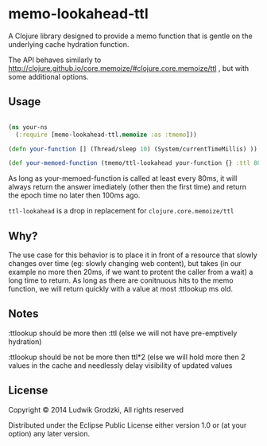 # memo-lookahead-ttl

A Clojure library designed to provide a memo function that is gentle on the underlying cache hydration function.

The API behaves similarly to http://clojure.github.io/core.memoize/#clojure.core.memoize/ttl , but with some additional options.

## Usage

```Clojure

(ns your-ns
  (:require [memo-lookahead-ttl.memoize :as :tmemo]))

(defn your-function [] (Thread/sleep 10) (System/currentTimeMillis) ))

(def your-memoed-function (tmemo/ttl-lookahead your-function {} :ttl 80 :ttlookup 100))


```

As long as your-memoed-function is called at least every 80ms, it will always return the answer imediately (other then the first time) and return the epoch time no later then 100ms ago.

`ttl-lookahead` is a drop in replacement for `clojure.core.memoize/ttl`

## Why?

The use case for this behavior is to place it in front of a resource that slowly changes over time (eg: slowly changing web content), but takes (in our example no more then 20ms, if we want to protent the caller from a wait) a long time to return. As long as there are conitnuous hits to the memo function, we will return quickly with a value at most :ttlookup ms old.

## Notes

:ttlookup should be more then :ttl (else we will not have pre-emptively hydration)

:ttlookup should be not be more then ttl*2 (else we will hold more then 2 values in the cache and needlessly delay visibility of updated values


## License

Copyright © 2014 Ludwik Grodzki, All rights reserved

Distributed under the Eclipse Public License either version 1.0 or (at
your option) any later version.

